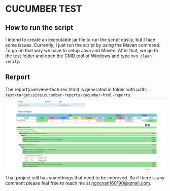 # CUCUMBER TEST
## How to run the script
I intend to create an executable jar file to run the script easily, but I face some issues. Currently, I just run the script by using the Maven command. To go on that way we have to setup Java and Maven. After that, we go to the test folder and open the CMD tool of Windows and type ```mvn clean verify```.

## Rerport
The report(overview-features.html) is generated in folder with path: ```test\target\site\cucumber-reports\cucumber-html-reports```.
![feature overview page](Capture.PNG)

That project still has somethings that need to be improved. So if there is any comment please feel free to reach me at ngocvan160190@gmail.com.
